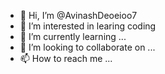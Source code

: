 - 👋 Hi, I’m @AvinashDeoeioo7
- 👀 I’m interested in learing coding
- 🌱 I’m currently learning ...
- 💞️ I’m looking to collaborate on ...
- 📫 How to reach me ...

<!---
AvinashDeoeioo7/AvinashDeoeioo7 is a ✨ special ✨ repository because its `README.md` (this file) appears on your GitHub profile.
You can click the Preview link to take a look at your changes.
--->
